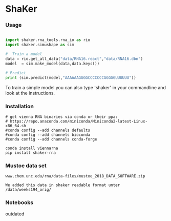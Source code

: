 # ShaKer

### Usage


```python

import shaker.rna_tools.rna_io as rio
import shaker.simushape as sim

#  Train a model 
data = rio.get_all_data("data/RNA16.react","data/RNA16.dbn") 
model  = sim.make_model(data,data.keys())

# Predict 
print (sim.predict(model,"AAAAAAGGGGCCCCCCCGGGGGUUUUUU"))

```

To train a simple model you can also type 'shaker' in your commandline and look at the instructions. 


### Installation

```fish
# get vienna RNA binaries via conda or their ppa:
# https://repo.anaconda.com/miniconda/Miniconda2-latest-Linux-x86_64.sh
#conda config --add channels defaults
#conda config --add channels bioconda
#conda config --add channels conda-forge

conda install viennarna
pip install shaker-rna
```


### Mustoe data set
```fish
www.chem.unc.edu/rna/data-files/mustoe_2018_DATA_SOFTWARE.zip 

We added this data in shaker readable format unter /data/weeks194_orig/
```

### Notebooks 

outdated


